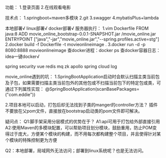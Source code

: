 功能：
1.登录页面
2.在线观看电影

技术点：
1.springboot+maven多模块
2.git
3.swagger
4.mybatisPlus+lambda

本地部署√
linux部署√
docker部署√
    服务器执行：
    1.vim Dockerfile
    FROM java:8
    ADD movie_online_bootstrap-0.0.1-SNAPSHOT.jar /movie_online.jar
    ENTRYPOINT ["java","-jar","movie_online.jar","--spring.profiles.active=stg"]
    2.docker build -f Dockerfile -t movieonlineimage .
    3.docker run -d -p 8080:8888 movieonlineimage
查docker进程：docker ps
查docker容器日志：
idea一键docker√



spring security
vue
redis
mq
zk
apollo
spring cloud
log






movie_online遇到的坑：
1.SpringBootApplication启动时会默认扫描主类当前包及子包，如果需要扫描主类当前包外的其他包或不扫描当前包下的特定包或类，可通过下列属性实现：
@SpringBootApplication(scanBasePackages=("com.eddie"))

2.项目本地可以启动，打包后却无法找到子类的manger的controller方法？
<plugins>插件不要放在父pom文件，直接放在bootstrap启动类的pom文件即可解决。



疑问点：
Q1:脚手架采用分层模式的优势在于？ 
A1:api可用于打包给外部直接引用
A2:使用Maven的多模块配置，可以帮助项目划分模块，鼓励重用，防止POM变得过于庞大，方便某个模块的构建，而不用每次都构建整个项目，并且使得针对某个模块的特殊控制更为方便


Q2：本地部署，局域网外无法访问；部署到linux系统呢？也是无法访问。
